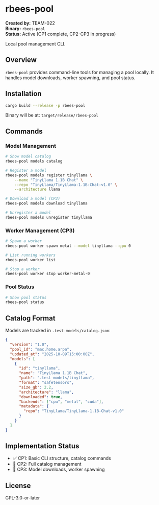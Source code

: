 # rbees-pool

**Created by:** TEAM-022  
**Binary:** `rbees-pool`  
**Status:** Active (CP1 complete, CP2-CP3 in progress)

Local pool management CLI.

## Overview

`rbees-pool` provides command-line tools for managing a pool locally. It handles model downloads, worker spawning, and pool status.

## Installation

```bash
cargo build --release -p rbees-pool
```

Binary will be at: `target/release/rbees-pool`

## Commands

### Model Management

```bash
# Show model catalog
rbees-pool models catalog

# Register a model
rbees-pool models register tinyllama \
    --name "TinyLlama 1.1B Chat" \
    --repo "TinyLlama/TinyLlama-1.1B-Chat-v1.0" \
    --architecture llama

# Download a model (CP3)
rbees-pool models download tinyllama

# Unregister a model
rbees-pool models unregister tinyllama
```

### Worker Management (CP3)

```bash
# Spawn a worker
rbees-pool worker spawn metal --model tinyllama --gpu 0

# List running workers
rbees-pool worker list

# Stop a worker
rbees-pool worker stop worker-metal-0
```

### Pool Status

```bash
# Show pool status
rbees-pool status
```

## Catalog Format

Models are tracked in `.test-models/catalog.json`:

```json
{
  "version": "1.0",
  "pool_id": "mac.home.arpa",
  "updated_at": "2025-10-09T15:00:00Z",
  "models": [
    {
      "id": "tinyllama",
      "name": "TinyLlama 1.1B Chat",
      "path": ".test-models/tinyllama",
      "format": "safetensors",
      "size_gb": 2.2,
      "architecture": "llama",
      "downloaded": true,
      "backends": ["cpu", "metal", "cuda"],
      "metadata": {
        "repo": "TinyLlama/TinyLlama-1.1B-Chat-v1.0"
      }
    }
  ]
}
```

## Implementation Status

- ✅ CP1: Basic CLI structure, catalog commands
- 🚧 CP2: Full catalog management
- 🚧 CP3: Model downloads, worker spawning

## License

GPL-3.0-or-later
